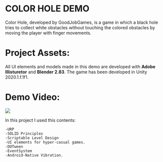 # COLOR HOLE DEMO
  Color Hole, developed by GoodJobGames, is a game in which a black hole tries to collect white obstacles without touching the colored obstacles by moving the player with finger movements.
  
# Project Assets:  
  All UI elements and models made in this demo are developed with **Adobe Illisturetor** and **Blender 2.83**.
  The game has been developed in Unity 2020.1.f.1f1.

# Demo Video:
 [![](https://img.youtube.com/vi/ywbOXtcgLYs/0.jpg)](https://www.youtube.com/watch?v=ywbOXtcgLYs)
 
 In this project I used this contents:
 
    -URP
    -SOLID Principles
    -Scriptable Level Design
    -UI elements for hyper-casual games.
    -DOTween
    -EventSystem
    -Android-Native Vibration.
